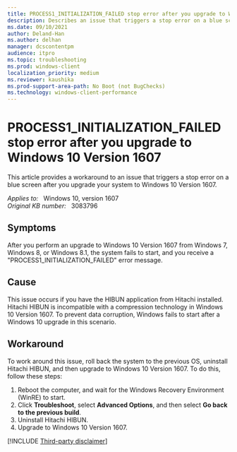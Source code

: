 ```yaml
---
title: PROCESS1_INITIALIZATION_FAILED stop error after you upgrade to Windows 10 Version 1607
description: Describes an issue that triggers a stop error on a blue screen after you upgrade your system to Windows 10 Version 1607. This issue occurs if you have Hitachi HIBUN installed. Workarounds are provided.
ms.date: 09/10/2021
author: Deland-Han
ms.author: delhan 
manager: dcscontentpm
audience: itpro
ms.topic: troubleshooting
ms.prod: windows-client
localization_priority: medium
ms.reviewer: kaushika
ms.prod-support-area-path: No Boot (not BugChecks)
ms.technology: windows-client-performance
---
```

# PROCESS1_INITIALIZATION_FAILED stop error after you upgrade to Windows 10 Version 1607

This article provides a workaround to an issue that triggers a stop error on a blue screen after you upgrade your system to Windows 10 Version 1607.

_Applies to:_ &nbsp; Windows 10, version 1607  
_Original KB number:_ &nbsp; 3083796

## Symptoms  

After you perform an upgrade to Windows 10 Version 1607 from Windows 7, Windows 8, or Windows 8.1, the system fails to start, and you receive a "PROCESS1_INITIALIZATION_FAILED" error message.

## Cause

This issue occurs if you have the HIBUN application from Hitachi installed. Hitachi HIBUN is incompatible with a compression technology in Windows 10 Version 1607. To prevent data corruption, Windows fails to start after a Windows 10 upgrade in this scenario.

## Workaround

To work around this issue, roll back the system to the previous OS, uninstall Hitachi HIBUN, and then upgrade to Windows 10 Version 1607. To do this, follow these steps:

1. Reboot the computer, and wait for the Windows Recovery Environment (WinRE) to start.
2. Click **Troubleshoot**, select **Advanced Options**, and then select **Go back to the previous build**.
3. Uninstall Hitachi HIBUN.
4. Upgrade to Windows 10 Version 1607.

[!INCLUDE [Third-party disclaimer](../../includes/third-party-disclaimer.md)]
